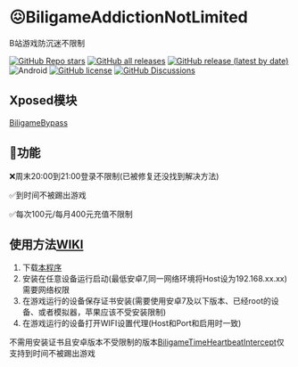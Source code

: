 # 😖BiligameAddictionNotLimited

B站游戏防沉迷不限制

[![GitHub Repo stars](https://img.shields.io/github/stars/FuckAntiAddiction/BiligameAddictionNotLimited?logo=github&style=for-the-badge)](https://github.com/FuckAntiAddiction/BiligameAddictionNotLimited/stargazers) [![GitHub all releases](https://img.shields.io/github/downloads/FuckAntiAddiction/BiligameAddictionNotLimited/total?style=for-the-badge)](https://github.com/Enaium/BiligameAddictionNotLimited/releases) [![GitHub release (latest by date)](https://img.shields.io/github/v/release/FuckAntiAddiction/BiligameAddictionNotLimited?style=for-the-badge)](https://github.com/Enaium/BiligameAddictionNotLimited/releases) ![Android](https://img.shields.io/badge/Android-7-green?style=for-the-badge&logo=android) [![GitHub license](https://img.shields.io/github/license/FuckAntiAddiction/BiligameAddictionNotLimited?style=for-the-badge)](https://github.com/FuckAntiAddiction/BiligameAddictionNotLimited/blob/master/LICENSE) [![GitHub Discussions](https://img.shields.io/github/discussions/FuckAntiAddiction/BiligameAddictionNotLimited?style=for-the-badge)](https://github.com/FuckAntiAddiction/BiligameAddictionNotLimited/discussions)

## Xposed模块

[BiligameBypass](https://github.com/FuckAntiAddiction/BiligameBypass)

## 🚀功能

❌周末20:00到21:00登录不限制(已被修复还没找到解决方法)

✅到时间不被踢出游戏

✅每次100元/每月400元充值不限制

## 使用方法[WIKI](https://github.com/FuckAntiAddiction/BiligameAddictionNotLimited/wiki)

1. 下载[本程序](https://github.com/FuckAntiAddiction/BiligameAddictionNotLimited/releases)
2. 安装在任意设备运行启动(最低安卓7,同一网络环境将Host设为192.168.xx.xx)需要网络权限
3. 在游戏运行的设备保存证书安装(需要使用安卓7及以下版本、已经root的设备、或者模拟器，苹果应该不受安装限制)
4. 在游戏运行的设备打开WIFI设置代理(Host和Port和启用时一致)

不需用安装证书且安卓版本不受限制的版本[BiligameTimeHeartbeatIntercept](https://github.com/FuckAntiAddiction/BiligameTimeHeartbeatIntercept)仅支持到时间不被踢出游戏
